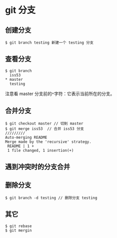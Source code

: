 # git 分支
## 创建分支
```shell
$ git branch testing 新建一个 testing 分支
```
## 查看分支
```shell
$ git branch
  iss53
* master
  testing
  ```
注意看 master 分支前的` * `字符：它表示当前所在的分支。
## 合并分支
```shell
$ git checkout master // 切到 master
$ git merge iss53  // 合并 iss53 分支
/////////
Auto-merging README
Merge made by the 'recursive' strategy.
 README | 1 +
 1 file changed, 1 insertion(+)
```
## 遇到冲突时的分支合并
## 删除分支
```shell
$ git branch -d testing // 删除分支 testing
```
## 其它
```shell
$ git rebase
$ git mergin
```
